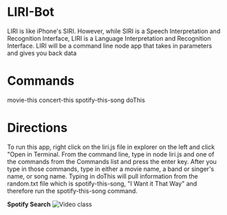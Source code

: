 
# LIRI-Bot
LIRI is like iPhone's SIRI. However, while SIRI is a Speech Interpretation and Recognition Interface, LIRI is a Language Interpretation and Recognition Interface. LIRI will be a command line node app that takes in parameters and gives you back data

# Commands
movie-this
concert-this
spotify-this-song
doThis

# Directions
To run this app, right click on the liri.js file in explorer on the left and click "Open in Terminal. From the command line, type in node liri.js and one of the commands from the Commands list and press the enter key. After you type in those commands, type in either a movie name, a band or singer's name, or song name. Typing in doThis will pull information from the random.txt file which is spotify-this-song, "I Want it That Way" and therefore run the spotify-this-song command.

**Spotify Search**
![Video class](/Oct-19-2019)
